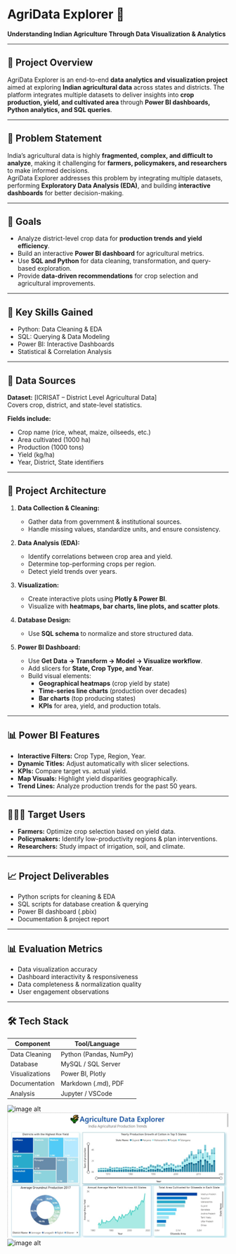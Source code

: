# AgriData Explorer 🌾  
**Understanding Indian Agriculture Through Data Visualization & Analytics**

---

## 📘 Project Overview
AgriData Explorer is an end-to-end **data analytics and visualization project** aimed at exploring **Indian agricultural data** across states and districts. The platform integrates multiple datasets to deliver insights into **crop production, yield, and cultivated area** through **Power BI dashboards, Python analytics, and SQL queries**.

---

## 🎯 Problem Statement
India’s agricultural data is highly **fragmented, complex, and difficult to analyze**, making it challenging for **farmers, policymakers, and researchers** to make informed decisions.  
AgriData Explorer addresses this problem by integrating multiple datasets, performing **Exploratory Data Analysis (EDA)**, and building **interactive dashboards** for better decision-making.

---

## 🚜 Goals
- Analyze district-level crop data for **production trends and yield efficiency**.  
- Build an interactive **Power BI dashboard** for agricultural metrics.  
- Use **SQL and Python** for data cleaning, transformation, and query-based exploration.  
- Provide **data-driven recommendations** for crop selection and agricultural improvements.

---

## 🧠 Key Skills Gained
- Python: Data Cleaning & EDA  
- SQL: Querying & Data Modeling  
- Power BI: Interactive Dashboards  
- Statistical & Correlation Analysis  
 
---

## 📂 Data Sources
**Dataset:** [ICRISAT – District Level Agricultural Data]  
Covers crop, district, and state-level statistics.  

**Fields include:**
- Crop name (rice, wheat, maize, oilseeds, etc.)  
- Area cultivated (1000 ha)  
- Production (1000 tons)  
- Yield (kg/ha)  
- Year, District, State identifiers  

---

## 🧩 Project Architecture
1. **Data Collection & Cleaning:**  
   - Gather data from government & institutional sources.  
   - Handle missing values, standardize units, and ensure consistency.  

2. **Data Analysis (EDA):**  
   - Identify correlations between crop area and yield.  
   - Determine top-performing crops per region.  
   - Detect yield trends over years.  

3. **Visualization:**  
   - Create interactive plots using **Plotly & Power BI**.  
   - Visualize with **heatmaps, bar charts, line plots, and scatter plots**.  

4. **Database Design:**  
   - Use **SQL schema** to normalize and store structured data.  

5. **Power BI Dashboard:**  
   - Use **Get Data → Transform → Model → Visualize workflow**.  
   - Add slicers for **State, Crop Type, and Year**.  
   - Build visual elements:  
     - **Geographical heatmaps** (crop yield by state)  
     - **Time-series line charts** (production over decades)  
     - **Bar charts** (top producing states)  
     - **KPIs** for area, yield, and production totals.


---

## 📊 Power BI Features
- **Interactive Filters:** Crop Type, Region, Year.  
- **Dynamic Titles:** Adjust automatically with slicer selections.  
- **KPIs:** Compare target vs. actual yield.  
- **Map Visuals:** Highlight yield disparities geographically.  
- **Trend Lines:** Analyze production trends for the past 50 years.

---

## 🧑‍🤝‍🧑 Target Users
- **Farmers:** Optimize crop selection based on yield data.  
- **Policymakers:** Identify low-productivity regions & plan interventions.  
- **Researchers:** Study impact of irrigation, soil, and climate.  

---

## 📈 Project Deliverables
- Python scripts for cleaning & EDA  
- SQL scripts for database creation & querying  
- Power BI dashboard (.pbix)  
- Documentation & project report  

---

## 📊 Evaluation Metrics
- Data visualization accuracy  
- Dashboard interactivity & responsiveness  
- Data completeness & normalization quality  
- User engagement observations  

---

## 🛠️ Tech Stack
| Component | Tool/Language |
|------------|---------------|
| Data Cleaning | Python (Pandas, NumPy) |
| Database | MySQL / SQL Server |
| Visualizations | Power BI, Plotly |
| Documentation | Markdown (.md), PDF |
| Analysis | Jupyter / VSCode |

![image alt]([AgriData-Explorer-Understanding-Indian-agriculture-with-EDA/blob/main/WhatsApp%20Image%202025-10-20%20at%207.18.27%20AM%20(1).jpeg?raw=true](https://github.com/kalpanamanohar/AgriData-Explorer-Understanding-Indian-agriculture-with-EDA/blob/db4061cb579be9329381f01fc8b49dc4f833f4cc/WhatsApp%20Image%202025-10-20%20at%207.18.27%20AM%20(1).jpeg))
![image alt](https://github.com/kalpanamanohar/AgriData-Explorer-Understanding-Indian-agriculture-with-EDA/blob/main/WhatsApp%20Image%202025-10-20%20at%207.18.28%20AM%20(1).jpeg?raw=true)
![image alt]([AgriData-Explorer-Understanding-Indian-agriculture-with-EDA/blob/main/WhatsApp%20Image%202025-10-20%20at%207.18.28%20AM.jpeg?raw=true](https://github.com/kalpanamanohar/AgriData-Explorer-Understanding-Indian-agriculture-with-EDA/blob/db4061cb579be9329381f01fc8b49dc4f833f4cc/WhatsApp%20Image%202025-10-20%20at%207.18.28%20AM.jpeg))

